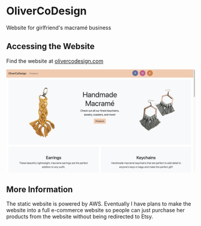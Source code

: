 # OliverCoDesign
Website for girlfriend's macramé business

## Accessing the Website

Find the website at [olivercodesign.com](http://olivercodesign.com)

![Screenshot](images/ocdscreenshot.png)

## More Information

The static website is powered by AWS. Eventually I have plans to make the website into a full e-commerce website so people can just purchase 
her products from the website without being redirected to Etsy.
